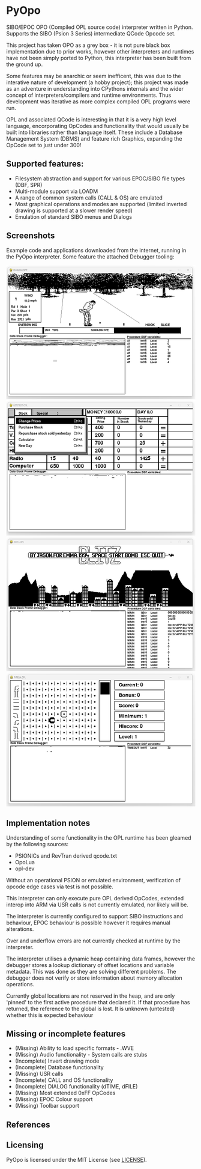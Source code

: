 # PyOpo
SIBO/EPOC OPO (Compiled OPL source code) interpreter written in Python. Supports the SIBO (Psion 3 Series) intermediate QCode Opcode set.

This project has taken OPO as a grey box - it is not pure black box implementation due to prior works, however other interpreters and runtimes have not been simply ported to Python, this interpreter has been built from the ground up.

Some features may be anarchic or seem inefficent, this was due to the interative nature of development (a hobby project); this project was made as an adventure in understanding into CPythons internals and the wider concept of interpreters/compilers and runtime environments. Thus development was iterative as more complex compiled OPL programs were run.

OPL and associated QCode is interesting in that it is a very high level language, encorporating OpCodes and functionality that would usually be built into libraries rather than language itself. These include a Database Management System (DBMS) and feature rich Graphics, expanding the OpCode set to just under 300!


## Supported features:

* Filesystem abstraction and support for various EPOC/SIBO file types (DBF, SPR)
* Multi-module support via LOADM
* A range of common system calls (CALL & OS) are emulated
* Most graphical operations and modes are supported (limited inverted drawing is supported at a slower render speed)
* Emulation of standard SIBO menus and Dialogs

## Screenshots

Example code and applications downloaded from the internet, running in the PyOpo interpreter. Some feature the attached Debugger tooling:

![Fairway](screenshots/fairway.png)
![LetsShop](screenshots/letsshop.png)
![Blitz](screenshots/blitz.png)
![pipe3a](screenshots/pipe3a.png)

## Implementation notes

Understanding of some functionality in the OPL runtime has been gleamed by the following sources:

* PSIONICs and RevTran derived qcode.txt
* OpoLua
* opl-dev

Without an operational PSION or emulated environment, verification of opcode edge cases via test is not possible.

This interpreter can only execute pure OPL derived OpCodes, extended interop into ARM via USR calls is not currently emulated, nor likely will be.

The interpreter is currently configured to support SIBO instructions and behaviour, EPOC behaviour is possible however it requires manual alterations.

Over and underflow errors are not currently checked at runtime by the interpreter.

The interpreter utilises a dynamic heap containing data frames, however the debugger stores a lookup dictionary of offset locations and variable metadata. This was done as they are solving different problems. The debugger does not verify or store information about memory allocation operations.

Currently global locations are not reserved in the heap, and are only 'pinned' to the first active procedure that declared it. If that procedure has returned, the reference to the global is lost. It is unknown (untested) whether this is expected behaviour

## Missing or incomplete features

* (Missing) Ability to load specific formats - .WVE
* (Missing) Audio functionality - System calls are stubs
* (Incomplete) Invert drawing mode
* (Incomplete) Database functionality
* (Missing) USR calls
* (Incomplete) CALL and OS functionality
* (Incomplete) DIALOG functionality (dTIME, dFILE)
* (Missing) Most extended 0xFF OpCodes
* (Missing) EPOC Colour support
* (Missing) Toolbar support

## References

## Licensing

PyOpo is licensed under the MIT License (see [LICENSE](LICENSE)).
